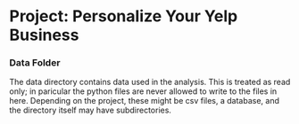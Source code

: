 
# Project: Personalize Your Yelp Business 

### Data Folder

The data directory contains data used in the analysis. This is treated as read only; in paricular the python files are never allowed to write to the files in here. Depending on the project, these might be csv files, a database, and the directory itself may have subdirectories.
